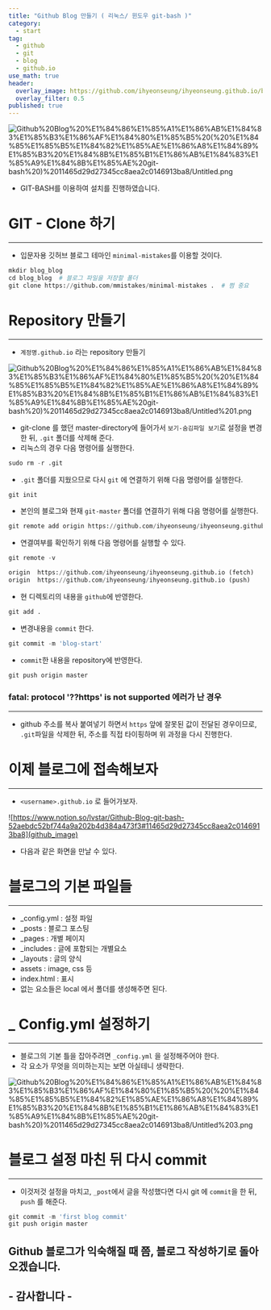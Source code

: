 ```yaml
---
title: "Github Blog 만들기 ( 리눅스/ 윈도우 git-bash )"
category:
  - start
tag:
  - github
  - git
  - blog
  - github.io
use_math: true
header:
  overlay_image: https://github.com/ihyeonseung/ihyeonseung.github.io/blob/master/assets/img/start/github_logo.png
  overlay_filter: 0.5
published: true
---
```


![Github%20Blog%20%E1%84%86%E1%85%A1%E1%86%AB%E1%84%83%E1%85%B3%E1%86%AF%E1%84%80%E1%85%B5%20(%20%E1%84%85%E1%85%B5%E1%84%82%E1%85%AE%E1%86%A8%E1%84%89%E1%85%B3%20%E1%84%8B%E1%85%B1%E1%86%AB%E1%84%83%E1%85%A9%E1%84%8B%E1%85%AE%20git-bash%20)%2011465d29d27345cc8aea2c0146913ba8/Untitled.png](Github%20Blog%20%E1%84%86%E1%85%A1%E1%86%AB%E1%84%83%E1%85%B3%E1%86%AF%E1%84%80%E1%85%B5%20(%20%E1%84%85%E1%85%B5%E1%84%82%E1%85%AE%E1%86%A8%E1%84%89%E1%85%B3%20%E1%84%8B%E1%85%B1%E1%86%AB%E1%84%83%E1%85%A9%E1%84%8B%E1%85%AE%20git-bash%20)%2011465d29d27345cc8aea2c0146913ba8/Untitled.png)

- GIT-BASH를 이용하여 설치를 진행하였습니다.

# GIT - Clone 하기

---

- 입문자용 깃허브 블로그 테마인 `minimal-mistakes`를 이용할 것이다.

```python
mkdir blog_blog
cd blog_blog  # 블로그 파일을 저장할 폴더
git clone https://github.com/mmistakes/minimal-mistakes .  # 쩜 중요
```

# Repository 만들기

---

- `계정명.github.io` 라는 repository 만들기

![Github%20Blog%20%E1%84%86%E1%85%A1%E1%86%AB%E1%84%83%E1%85%B3%E1%86%AF%E1%84%80%E1%85%B5%20(%20%E1%84%85%E1%85%B5%E1%84%82%E1%85%AE%E1%86%A8%E1%84%89%E1%85%B3%20%E1%84%8B%E1%85%B1%E1%86%AB%E1%84%83%E1%85%A9%E1%84%8B%E1%85%AE%20git-bash%20)%2011465d29d27345cc8aea2c0146913ba8/Untitled%201.png](Github%20Blog%20%E1%84%86%E1%85%A1%E1%86%AB%E1%84%83%E1%85%B3%E1%86%AF%E1%84%80%E1%85%B5%20(%20%E1%84%85%E1%85%B5%E1%84%82%E1%85%AE%E1%86%A8%E1%84%89%E1%85%B3%20%E1%84%8B%E1%85%B1%E1%86%AB%E1%84%83%E1%85%A9%E1%84%8B%E1%85%AE%20git-bash%20)%2011465d29d27345cc8aea2c0146913ba8/Untitled%201.png)

- git-clone 를 했던 master-directory에 들어가서 `보기-숨김파일 보기`로 설정을 변경한 뒤,  `.git` 폴더를 삭제해 준다.
- 리눅스의 경우 다음 명령어를 실행한다.

```python
sudo rm -r .git
```

- `.git` 폴더를 지웠으므로 다시 `git` 에 연결하기 위해 다음 명령어를 실행한다.

```python
git init
```

- 본인의 블로그와 현재 `git-master` 폴더를 연결하기 위해 다음 명령어를 실행한다.

```python
git remote add origin https://github.com/ihyeonseung/ihyeonseung.github.io
```

- 연결여부를 확인하기 위해 다음 명령어를 실행할 수 있다.

```python
git remote -v 

origin  https://github.com/ihyeonseung/ihyeonseung.github.io (fetch)
origin  https://github.com/ihyeonseung/ihyeonseung.github.io (push)
```

- 현 디렉토리의 내용을 `github`에 반영한다.

```python
git add .
```

- 변경내용을 `commit` 한다.

```python
git commit -m 'blog-start'
```

- `commit`한 내용을 repository에 반영한다.

```python
git push origin master
```

### fatal: protocol '??https' is not supported 에러가 난 경우

---

- github 주소를 복사 붙여넣기 하면서 `https` 앞에 잘못된 값이 전달된 경우이므로, `.git`파일을 삭제한 뒤, 주소를 직접 타이핑하며 위 과정을 다시 진행한다.

# 이제 블로그에 접속해보자

---

- `<username>.github.io` 로 들어가보자.

![https://www.notion.so/lvstar/Github-Blog-git-bash-52aebdc52bf744a9a202b4d384a473f3#11465d29d27345cc8aea2c0146913ba8](github_image)

- 다음과 같은 화면을 만날 수 있다.

# 블로그의 기본 파일들

---

- _config.yml : 설정 파일
- _posts : 블로그 포스팅
- _pages : 개별 페이지
- _includes : 글에 포함되는 개별요소
- _layouts : 글의 양식
- assets : image, css 등
- index.html : 표시
- 없는 요소들은 local 에서 폴더를 생성해주면 된다.

# _ Config.yml 설정하기

---

- 블로그의 기본 틀을 잡아주려면 `_config.yml` 을 설정해주어야 한다.
- 각 요소가 무엇을 의미하는지는 보면 아실테니 생략한다.

![Github%20Blog%20%E1%84%86%E1%85%A1%E1%86%AB%E1%84%83%E1%85%B3%E1%86%AF%E1%84%80%E1%85%B5%20(%20%E1%84%85%E1%85%B5%E1%84%82%E1%85%AE%E1%86%A8%E1%84%89%E1%85%B3%20%E1%84%8B%E1%85%B1%E1%86%AB%E1%84%83%E1%85%A9%E1%84%8B%E1%85%AE%20git-bash%20)%2011465d29d27345cc8aea2c0146913ba8/Untitled%203.png](Github%20Blog%20%E1%84%86%E1%85%A1%E1%86%AB%E1%84%83%E1%85%B3%E1%86%AF%E1%84%80%E1%85%B5%20(%20%E1%84%85%E1%85%B5%E1%84%82%E1%85%AE%E1%86%A8%E1%84%89%E1%85%B3%20%E1%84%8B%E1%85%B1%E1%86%AB%E1%84%83%E1%85%A9%E1%84%8B%E1%85%AE%20git-bash%20)%2011465d29d27345cc8aea2c0146913ba8/Untitled%203.png)

# 블로그 설정 마친 뒤 다시 commit

---

- 이것저것 설정을 마치고, `_post`에서 글을 작성했다면 다시 git 에 `commit`을 한 뒤, `push` 를 해준다.

```python
git commit -m 'first blog commit'
git push origin master
```

## **Github 블로그**가 익숙해질 때 쯤, 블로그 작성하기로 돌아오겠습니다.

## - 감사합니다 -